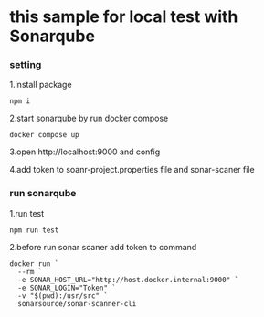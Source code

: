 # this sample for local test with Sonarqube

### setting

1.install package
```
npm i
```

2.start sonarqube by run docker compose
```
docker compose up
```

3.open http://localhost:9000 and config

4.add token to soanr-project.properties file and sonar-scaner file

### run sonarqube

1.run test
```
npm run test
```

2.before run sonar scaner add token to command
```
docker run `
  --rm `
  -e SONAR_HOST_URL="http://host.docker.internal:9000" `
  -e SONAR_LOGIN="Token" `
  -v "$(pwd):/usr/src" `
  sonarsource/sonar-scanner-cli
```
